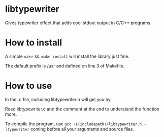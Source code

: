 # libtypewriter
Gives typewriter effect that adds cool stdout output in C/C++ programs.

# How to install
A simple `make && make install` will install the library just fine.

The default prefix is /usr and defined on line 3 of Makefile.

# How to use
In the .c file, including libtypewriter.h will get you by.

Read libtypewriter.c and the comment at the end to understand the function more.

To compile the program, use `gcc -I(includepath)/libtypewriter.h -ltypewriter` coming before all your arguments and source files.

